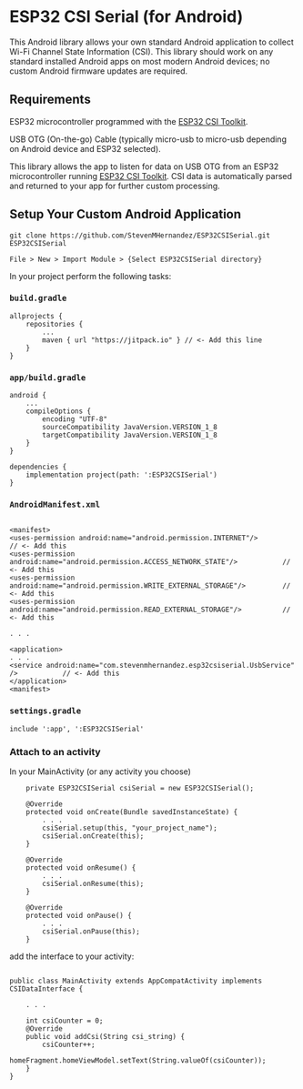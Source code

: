 # ESP32 CSI Serial (for Android)

This Android library allows your own standard Android application to collect Wi-Fi Channel State Information (CSI). This library should work on any standard installed Android apps on most modern Android devices; no custom Android firmware updates are required.

## Requirements

ESP32 microcontroller programmed with the [ESP32 CSI Toolkit](https://stevenmhernandez.github.io/ESP32-CSI-Tool/).

USB OTG (On-the-go) Cable (typically micro-usb to micro-usb depending on Android device and ESP32 selected).

This library allows the app to listen for data on USB OTG from an ESP32 microcontroller running [ESP32 CSI Toolkit](https://stevenmhernandez.github.io/ESP32-CSI-Tool/). CSI data is automatically parsed and returned to your app for further custom processing.

## Setup Your Custom Android Application

`git clone https://github.com/StevenMHernandez/ESP32CSISerial.git ESP32CSISerial`

`File > New > Import Module > {Select ESP32CSISerial directory}`

In your project perform the following tasks:

### `build.gradle`

```
allprojects {
    repositories {
        ...
        maven { url "https://jitpack.io" } // <- Add this line
    }
}
```

### `app/build.gradle`

```
android {
    ...
    compileOptions {
        encoding "UTF-8"
        sourceCompatibility JavaVersion.VERSION_1_8
        targetCompatibility JavaVersion.VERSION_1_8
    }
}

dependencies {
    implementation project(path: ':ESP32CSISerial')
}
```

### `AndroidManifest.xml`
```

<manifest>
<uses-permission android:name="android.permission.INTERNET"/>                       // <- Add this
<uses-permission android:name="android.permission.ACCESS_NETWORK_STATE"/>           // <- Add this
<uses-permission android:name="android.permission.WRITE_EXTERNAL_STORAGE"/>         // <- Add this
<uses-permission android:name="android.permission.READ_EXTERNAL_STORAGE"/>          // <- Add this

. . .

<application>
. . .
<service android:name="com.stevenmhernandez.esp32csiserial.UsbService" />           // <- Add this
</application>
<manifest>
```

### `settings.gradle`

```
include ':app', ':ESP32CSISerial'
```

### Attach to an activity

In your MainActivity (or any activity you choose)

```
    private ESP32CSISerial csiSerial = new ESP32CSISerial();

    @Override
    protected void onCreate(Bundle savedInstanceState) {
        . . .
        csiSerial.setup(this, "your_project_name");
        csiSerial.onCreate(this);
    }

    @Override
    protected void onResume() {
        . . .
        csiSerial.onResume(this);
    }

    @Override
    protected void onPause() {
        . . .
        csiSerial.onPause(this);
    }
```


add the interface to your activity:

```

public class MainActivity extends AppCompatActivity implements CSIDataInterface {

    . . .

    int csiCounter = 0;
    @Override
    public void addCsi(String csi_string) {
        csiCounter++;
        homeFragment.homeViewModel.setText(String.valueOf(csiCounter));
    }
}
```
